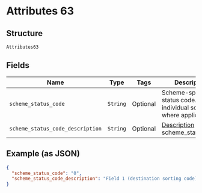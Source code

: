 
# Attributes 63

## Structure

`Attributes63`

## Fields

| Name | Type | Tags | Description |
|  --- | --- | --- | --- |
| `scheme_status_code` | `String` | Optional | Scheme-specific status code. Refer to individual scheme where applicable |
| `scheme_status_code_description` | `String` | Optional | [Description](http://draft-api-docs.form3.tech/api.html#enumerations-scheme-status-codes-for-bacs) of scheme_status_code |

## Example (as JSON)

```json
{
  "scheme_status_code": "0",
  "scheme_status_code_description": "Field 1 (destination sorting code) was invalid"
}
```

